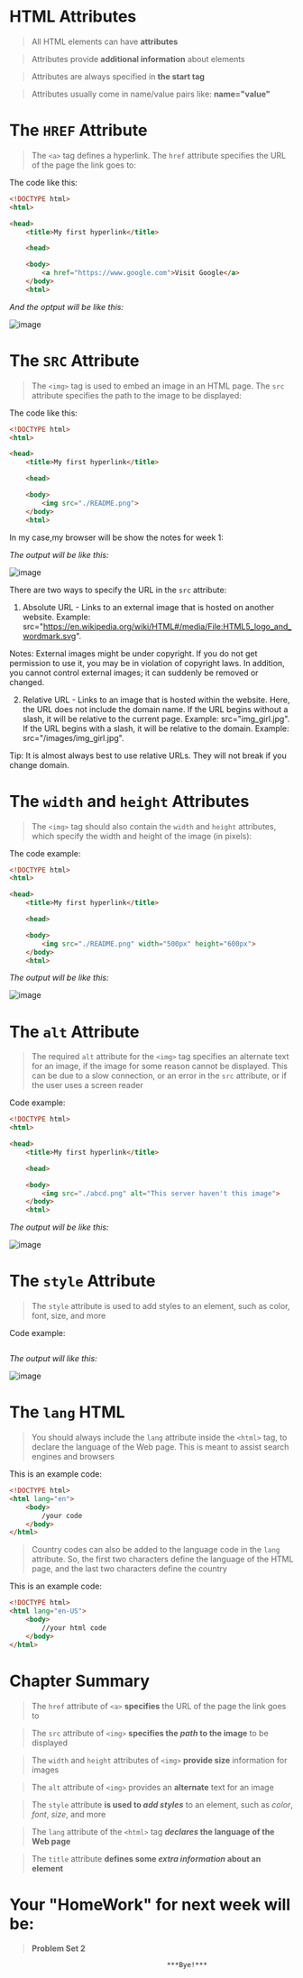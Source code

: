 # HTML Attributes

>All HTML elements can have **attributes**

>Attributes provide **additional information** about elements

>Attributes are always specified in **the start tag**

>Attributes usually come in name/value pairs like: **name="value"**

# The `HREF` Attribute

>The `<a>` tag defines a hyperlink. The `href` attribute specifies the URL of the page the link goes to:

The code like this:

```html
<!DOCTYPE html>
<html>

<head>
    <title>My first hyperlink</title>

    <head>

    <body>
        <a href="https://www.google.com">Visit Google</a>
    </body>
    <html>
```

_And the optput will be like this:_

![image](https://user-images.githubusercontent.com/119107805/204103815-8c4a184b-445b-49b2-893a-0aa15f08a2d3.png)

# The `SRC` Attribute

>The `<img>` tag is used to embed an image in an HTML page. The `src` attribute specifies the path to the image to be displayed:

The code like this:

```html
<!DOCTYPE html>
<html>

<head>
    <title>My first hyperlink</title>

    <head>

    <body>
        <img src="./README.png">
    </body>
    <html>
```
In my case,my browser will be show the notes for week 1:

_The output will be like this:_

![image](https://user-images.githubusercontent.com/119107805/204103940-21eeffd1-6a44-4c6f-b581-1862cfec37fe.png)

There are two ways to specify the URL in the `src` attribute:

1. Absolute URL - Links to an external image that is hosted on another website. Example: src="https://en.wikipedia.org/wiki/HTML#/media/File:HTML5_logo_and_wordmark.svg".

Notes: External images might be under copyright. If you do not get permission to use it, you may be in violation of copyright laws. In addition, you cannot control external images; it can suddenly be removed or changed.

2. Relative URL - Links to an image that is hosted within the website. Here, the URL does not include the domain name. If the URL begins without a slash, it will be relative to the current page. Example: src="img_girl.jpg". If the URL begins with a slash, it will be relative to the domain. Example: src="/images/img_girl.jpg".

Tip: It is almost always best to use relative URLs. They will not break if you change domain.

# The `width` and `height` Attributes

>The `<img>` tag should also contain the `width` and `height` attributes, which specify the width and height of the image (in pixels):

The code example:

```html
<!DOCTYPE html>
<html>

<head>
    <title>My first hyperlink</title>

    <head>

    <body>
        <img src="./README.png" width="500px" height="600px">
    </body>
    <html>
```

_The output will be like this:_

![image](https://user-images.githubusercontent.com/119107805/204104162-30e6e246-73fa-44c0-87da-965d60d4002e.png)

# The `alt` Attribute

>The required `alt` attribute for the `<img>` tag specifies an alternate text for an image, if the image for some reason cannot be displayed. This can be due to a slow connection, or an error in the `src` attribute, or if the user uses a screen reader

Code example:

```html
<!DOCTYPE html>
<html>

<head>
    <title>My first hyperlink</title>

    <head>

    <body>
        <img src="./abcd.png" alt="This server haven't this image">
    </body>
    <html>
```

_The output will be like this:_

![image](https://user-images.githubusercontent.com/119107805/204104268-dba52ed4-e007-4c2c-ac51-9dc08da40528.png)

# The `style` Attribute

>The `style` attribute is used to add styles to an element, such as color, font, size, and more

Code example:

```html

```

_The output will like this:_

![image](https://user-images.githubusercontent.com/119107805/204104359-412e2b35-8254-4db5-b0c3-a66bec666df7.png)

# The `lang` HTML

>You should always include the `lang` attribute inside the `<html>` tag, to declare the language of the Web page. This is meant to assist search engines and browsers

This is an example code:

```html
<!DOCTYPE html>
<html lang="en">
    <body>
        /your code 
    </body>
</html>
```

>Country codes can also be added to the language code in the `lang` attribute. So, the first two characters define the language of the HTML page, and the last two characters define the country

This is an example code:

```html
<!DOCTYPE html>
<html lang="en-US">
    <body>
        //your html code
    </body>
</html>
```

# Chapter Summary

>The `href` attribute of `<a>` **specifies** the URL of the page the link goes to
    
>The `src` attribute of `<img>` **specifies the _path_ to the image** to be displayed
    
>The `width` and `height` attributes of `<img>` **provide size** information for images
    
>The `alt` attribute of `<img>` provides an **alternate** text for an image
    
>The `style` attribute **is used to _add styles_** to an element, such as _color_, _font_, _size_, and more

>The `lang` attribute of the `<html>` tag **_declares_ the language of the Web page**
    
>The `title` attribute **defines some _extra information_ about an element**

# Your "HomeWork" for next week will be:

>**Problem Set 2**

                                           ***Bye!***
